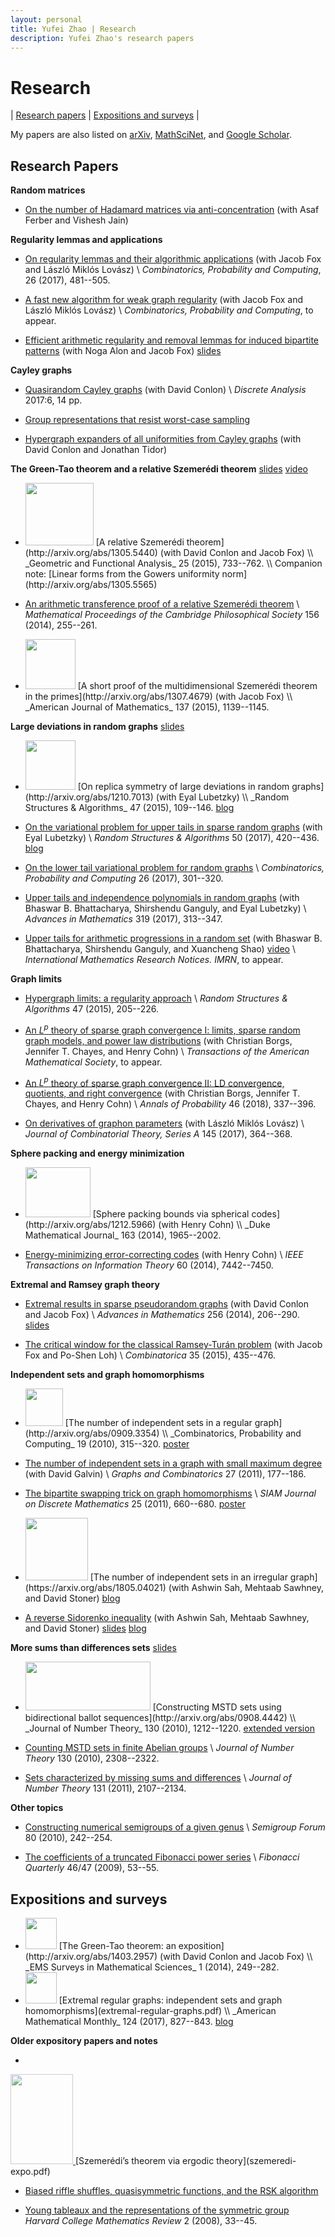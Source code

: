```yaml
---
layout: personal
title: Yufei Zhao | Research
description: Yufei Zhao's research papers
---
```


# Research

\| [Research papers](#research) \| [Expositions and surveys](#expositions-and-surveys) \|

My papers are also listed on
[arXiv](http://arxiv.org/a/zhao_y_1),
[MathSciNet](http://www.ams.org/mathscinet/search/author.html?mrauthid=864404),
and
[Google Scholar](http://scholar.google.com/citations?user=H1vNRiUAAAAJ).

## Research Papers

**Random matrices**

* [On the number of Hadamard matrices via anti-concentration](https://arxiv.org/abs/1808.07222) (with Asaf Ferber and Vishesh Jain)


**Regularity lemmas and applications**

* [On regularity lemmas and their algorithmic applications](https://arxiv.org/abs/1604.00733)
  (with Jacob Fox and László Miklós Lovász) \\
  _Combinatorics, Probability and Computing_, 26 (2017), 481--505.

* [A fast new algorithm for weak graph regularity](https://arxiv.org/abs/1801.05037)
  (with Jacob Fox and László Miklós Lovász) \\
  _Combinatorics, Probability and Computing_, to appear.

* [Efficient arithmetic regularity and removal lemmas for induced bipartite patterns](https://arxiv.org/abs/1801.04675)
  (with Noga Alon and Jacob Fox) <a class="btn btn-secondary btn-sm" href="slides/arith_reg_bipartite.pdf">slides</a>


**Cayley graphs**

* [Quasirandom Cayley graphs](http://arxiv.org/abs/1603.03025) (with David Conlon) \\
  _Discrete Analysis_ 2017:6, 14 pp.

* [Group representations that resist worst-case sampling](http://arxiv.org/abs/1705.04675)

* [Hypergraph expanders of all uniformities from Cayley graphs](https://arxiv.org/abs/1809.06342) (with David Conlon and Jonathan Tidor)

**The Green-Tao theorem and a relative Szemerédi theorem**
<a class="btn btn-secondary btn-sm" href="slides/green-tao-relative-szemeredi.pdf">slides</a>
<a class="btn btn-secondary btn-sm" href="http://simons.berkeley.edu/talks/yufei-zhao-2013-12-03">video</a>

* <img class="side" alt="" height="100" src="relative-szemeredi.png" width="109" />
  [A relative Szemerédi theorem](http://arxiv.org/abs/1305.5440)
  (with David Conlon and Jacob Fox) \\
  _Geometric and Functional Analysis_ 25 (2015), 733--762. \\
  Companion note: [Linear forms from the Gowers uniformity norm](http://arxiv.org/abs/1305.5565)

* [An arithmetic transference proof of a relative Szemerédi theorem](http://arxiv.org/abs/1307.4959) \\
  _Mathematical Proceedings of the Cambridge Philosophical Society_ 156 (2014), 255--261.  

* <img class="side" alt="" height="80" src="primessquared.png"/>
  [A short proof of the multidimensional Szemerédi theorem in the primes](http://arxiv.org/abs/1307.4679)
  (with Jacob Fox) \\
  _American Journal of Mathematics_ 137 (2015), 1139--1145.

**Large deviations in random graphs**
<a class="btn btn-secondary btn-sm" href="slides/large_deviations_random_graphs.pdf">slides</a>

* <img class="side" alt="" height="79" src="gnp_ldp.png" width="80"/>
  [On replica symmetry of large deviations in random graphs](http://arxiv.org/abs/1210.7013)
  (with Eyal Lubetzky) \\
  _Random Structures & Algorithms_ 47 (2015), 109--146.
  <a class="btn btn-secondary btn-sm" href="http://yufeizhao.wordpress.com/2012/10/28/replica-symmetry/">blog</a>

* [On the variational problem for upper tails in sparse random graphs](http://arxiv.org/abs/1402.6011)
  (with Eyal Lubetzky) \\
  _Random Structures & Algorithms_ 50 (2017), 420--436.
  <a class="btn btn-secondary btn-sm" href="http://yufeizhao.wordpress.com/2014/02/25/upper-tail/">blog</a>

* [On the lower tail variational problem for random graphs](http://arxiv.org/abs/1502.00867) \\
  _Combinatorics, Probability and Computing_ 26 (2017), 301--320.  

* [Upper tails and independence polynomials in random graphs](http://arxiv.org/abs/1507.04074)
  (with Bhaswar B. Bhattacharya, Shirshendu Ganguly, and Eyal Lubetzky) \\
  _Advances in Mathematics_ 319 (2017), 313--347.

* [Upper tails for arithmetic progressions in a random set](http://arxiv.org/abs/1605.02994)
  (with Bhaswar B. Bhattacharya, Shirshendu Ganguly, and Xuancheng Shao)
  <a class="btn btn-secondary btn-sm" href="https://www.youtube.com/watch?v=G9AJHUAz33o">video</a> \\
  _International Mathematics Research Notices. IMRN_, to appear.


**Graph limits**

* [Hypergraph limits: a regularity approach](http://arxiv.org/abs/1302.1634) \\
  _Random Structures & Algorithms_ 47 (2015), 205--226.  

* [An $L^p$ theory of sparse graph convergence I: limits, sparse random graph models, and power law distributions](http://arxiv.org/abs/1401.2906)
  (with Christian Borgs, Jennifer T. Chayes, and Henry Cohn) \\
  _Transactions of the American Mathematical Society_, to appear.

* [An $L^p$ theory of sparse graph convergence II: LD convergence, quotients, and right convergence](http://arxiv.org/abs/1408.0744)
  (with Christian Borgs, Jennifer T. Chayes, and Henry Cohn) \\
  _Annals of Probability_ 46 (2018), 337--396.

* [On derivatives of graphon parameters](http://arxiv.org/abs/1505.07448)
  (with László Miklós Lovász) \\
  _Journal of Combinatorial Theory, Series A_ 145 (2017), 364--368.  

**Sphere packing and energy minimization**

* <img class="side" alt="" height="80" src="spherebounds.png" width="104"/>
  [Sphere packing bounds via spherical codes](http://arxiv.org/abs/1212.5966)
  (with Henry Cohn) \\
  _Duke Mathematical Journal_ 163 (2014), 1965--2002.

* [Energy-minimizing error-correcting codes](http://arxiv.org/abs/1212.1913)
  (with Henry Cohn) \\
  _IEEE Transactions on Information Theory_ 60 (2014), 7442--7450.

**Extremal and Ramsey graph theory**

* [Extremal results in sparse pseudorandom graphs](http://arxiv.org/abs/1204.6645)
  (with David Conlon and Jacob Fox) \\
  _Advances in Mathematics_ 256 (2014), 206--290.
  <a class="btn btn-secondary btn-sm" href="slides/sparse_regularity.pdf">slides</a>

* [The critical window for the classical Ramsey-Turán problem](http://arxiv.org/abs/1208.3276)
  (with Jacob Fox and Po-Shen Loh) \\
  _Combinatorica_ 35 (2015), 435--476.

**Independent sets and graph homomorphisms**

* <img class="side" alt="" height="60" src="doublecover.png" />
  [The number of independent sets in a regular graph](http://arxiv.org/abs/0909.3354) \\
  _Combinatorics, Probability and Computing_ 19 (2010), 315--320.
  <a class="btn btn-secondary btn-sm" href="slides/indep_reg_poster.pdf">poster</a>

* [The number of independent sets in a graph with small maximum degree](http://arxiv.org/abs/1007.4803)
  (with David Galvin) \\
  _Graphs and Combinatorics_ 27 (2011), 177--186.

* [The bipartite swapping trick on graph homomorphisms](http://arxiv.org/abs/1104.3704) \\
  _SIAM Journal on Discrete Mathematics_ 25 (2011), 660--680.
  <a class="btn btn-secondary btn-sm" href="slides/indep_hom_poster.pdf">poster</a>

* <img class="side" alt="" height="100" src="reverse_sidorenko.png"/>
  [The number of independent sets in an irregular graph](https://arxiv.org/abs/1805.04021) (with Ashwin Sah, Mehtaab Sawhney, and David Stoner)   <a class="btn btn-secondary btn-sm" href="https://yufeizhao.wordpress.com/2018/05/12/the-number-of-independent-sets-in-an-irregular-graph/">blog</a>

* [A reverse Sidorenko inequality](https://arxiv.org/abs/1809.09462) (with Ashwin Sah, Mehtaab Sawhney, and David Stoner) <a class="btn btn-secondary btn-sm" href="slides/reverse_sidorenko_slides.pdf">slides</a> <a class="btn btn-secondary btn-sm" href="https://yufeizhao.wordpress.com/2018/09/25/a-reverse-sidorenko-inequality/">blog</a>

**More sums than differences sets**
<a class="btn btn-secondary btn-sm" href="slides/mstd.pdf">slides</a>

* <img class="side" alt="" height="78" src="bidirectional.png" width="200"/>
  [Constructing MSTD sets using bidirectional ballot sequences](http://arxiv.org/abs/0908.4442) \\
  _Journal of Number Theory_ 130 (2010), 1212--1220.
  <a class="btn btn-secondary btn-sm" href="bidirectional_ballot.pdf">extended version</a>

* [Counting MSTD sets in finite Abelian groups](http://arxiv.org/abs/0911.2288) \\
  _Journal of Number Theory_ 130 (2010), 2308--2322.  

* [Sets characterized by missing sums and differences](http://arxiv.org/abs/0911.2292) \\
  _Journal of Number Theory_ 131 (2011), 2107--2134.

**Other topics**

* [Constructing numerical semigroups of a given genus](http://arxiv.org/abs/0910.2075) \\
  _Semigroup Forum_ 80 (2010), 242--254.  

* [The coefficients of a truncated Fibonacci power series](fibprod.pdf) \\
  _Fibonacci Quarterly_ 46/47 (2009), 53--55.  

## Expositions and surveys

* <img class="side" src="primes-AP.svg" height="50" alt="" />
  [The Green-Tao theorem: an exposition](http://arxiv.org/abs/1403.2957)
  (with David Conlon and Jacob Fox) \\
  _EMS Surveys in Mathematical Sciences_ 1 (2014), 249--282.  

* <img class="side" src="extremal-regular.png" height="50" alt="" />
  [Extremal regular graphs: independent sets and graph homomorphisms](extremal-regular-graphs.pdf) \\
  _American Mathematical Monthly_ 124 (2017), 827--843.
  <a class="btn btn-secondary btn-sm" href="https://yufeizhao.wordpress.com/2016/10/29/extremal-regular-graphs/">blog</a>

**Older expository papers and notes**


* <a class="side" href="http://www.math.harvard.edu/hcmr/issues/2a.pdf" >
<img alt="" class="shadow" height="144" src="hcmr_cover.png" style="opacity:0.8;" width="100">
</a>
[Szemerédi’s theorem via ergodic theory](szemeredi-expo.pdf)

* [Biased riffle shuffles, quasisymmetric functions, and the RSK algorithm](shuffling.pdf)

* [Young tableaux and the representations of the symmetric group](youngtab-hcmr.pdf)  
  _Harvard College Mathematics Review_ 2 (2008), 33--45.  
